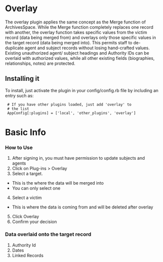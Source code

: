 # Overlay 

The overlay plugin applies the same concept as the Merge function of ArchivesSpace.  While the Merge function completely replaces one record with another, the overlay function takes specific values from the victim record (data being merged from) and overlays only those specific values in the target record (data being merged into).  This permits staff to de-duplicate agent and subject records without losing hand-crafted values. Existing unauthorized agent/ subject headings and Authority IDs can be overlaid with authorized values, while all other existing fields (biographies, relationships, notes) are protected. 

## Installing it

To install, just activate the plugin in your config/config.rb file by
including an entry such as:

     # If you have other plugins loaded, just add 'overlay' to
     # the list
     AppConfig[:plugins] = ['local', 'other_plugins', 'overlay']
		  
# Basic Info

### How to Use

1.	After signing in, you must have permission to update subjects and agents
2.	Click on Plug-ins > Overlay
3.	Select a target. 
  *	This is the where the data will be merged into 
  *	You can only select one 
4.	Select a victim 
  * This is where the data is coming from and will be deleted after overlay
5.	Click Overlay
6.	Confirm your decision


### Data overlaid onto the target record

1.	Authority Id
2.  Dates
3.	Linked Records

